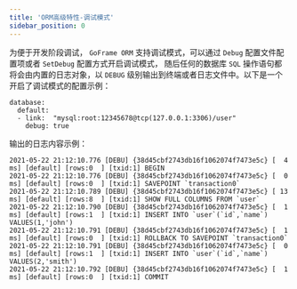 ```yaml
---
title: 'ORM高级特性-调试模式'
sidebar_position: 0
---
```


为便于开发阶段调试， `GoFrame ORM` 支持调试模式，可以通过 `Debug` 配置文件配置项或者 `SetDebug` 配置方式开启调试模式， 随后任何的数据库 `SQL` 操作语句都将会由内置的日志对象，以 `DEBUG` 级别输出到终端或者日志文件中。以下是一个开启了调试模式的配置示例：

```
database:
  default:
  - link:  "mysql:root:12345678@tcp(127.0.0.1:3306)/user"
    debug: true
```

输出的日志内容示例：

```
2021-05-22 21:12:10.776 [DEBU] {38d45cbf2743db16f1062074f7473e5c} [  4 ms] [default] [rows:0  ] [txid:1] BEGIN
2021-05-22 21:12:10.776 [DEBU] {38d45cbf2743db16f1062074f7473e5c} [  0 ms] [default] [rows:0  ] [txid:1] SAVEPOINT `transaction0`
2021-05-22 21:12:10.789 [DEBU] {38d45cbf2743db16f1062074f7473e5c} [ 13 ms] [default] [rows:8  ] [txid:1] SHOW FULL COLUMNS FROM `user`
2021-05-22 21:12:10.790 [DEBU] {38d45cbf2743db16f1062074f7473e5c} [  1 ms] [default] [rows:1  ] [txid:1] INSERT INTO `user`(`id`,`name`) VALUES(1,'john')
2021-05-22 21:12:10.791 [DEBU] {38d45cbf2743db16f1062074f7473e5c} [  1 ms] [default] [rows:0  ] [txid:1] ROLLBACK TO SAVEPOINT `transaction0`
2021-05-22 21:12:10.791 [DEBU] {38d45cbf2743db16f1062074f7473e5c} [  0 ms] [default] [rows:1  ] [txid:1] INSERT INTO `user`(`id`,`name`) VALUES(2,'smith')
2021-05-22 21:12:10.792 [DEBU] {38d45cbf2743db16f1062074f7473e5c} [  1 ms] [default] [rows:0  ] [txid:1] COMMIT
```